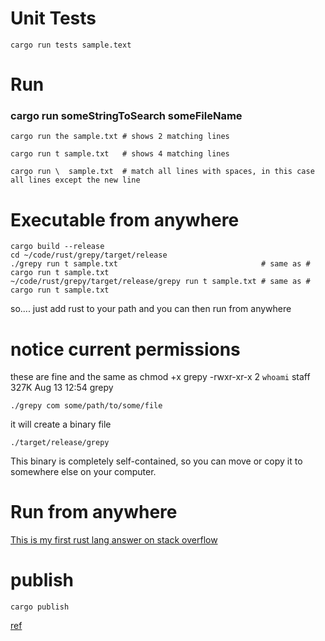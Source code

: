 # Unit Tests

    cargo run tests sample.text

# Run
### cargo run someStringToSearch someFileName

    cargo run the sample.txt # shows 2 matching lines

    cargo run t sample.txt   # shows 4 matching lines

    cargo run \  sample.txt  # match all lines with spaces, in this case all lines except the new line

# Executable from anywhere

    cargo build --release
    cd ~/code/rust/grepy/target/release
    ./grepy run t sample.txt                                # same as # cargo run t sample.txt
    ~/code/rust/grepy/target/release/grepy run t sample.txt # same as # cargo run t sample.txt

so.... just add rust to your path and you can then run from anywhere

# notice current permissions
these are fine and the same as chmod +x grepy
-rwxr-xr-x   2 `whoami`  staff   327K Aug 13 12:54 grepy

    ./grepy com some/path/to/some/file

it will create a binary file

    ./target/release/grepy

This binary is completely self-contained, so you can move or copy it to somewhere else on your computer.

# Run from anywhere
[This is my first rust lang answer on stack overflow](https://stackoverflow.com/questions/60944480/how-do-i-make-a-rust-program-which-can-be-executed-without-using-cargo-run/63403224#63403224)

# publish

    cargo publish

[ref](https://rust-cli.github.io/book/tutorial/packaging.html#quickest-cargo-publish)
